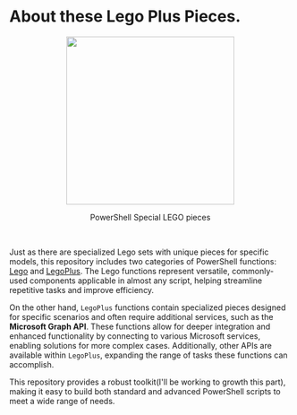 # About these Lego Plus Pieces.

<p align="center">
<img src="https://github.com/user-attachments/assets/4f4ebb92-f2e2-4561-9ca0-6203e1751f76" width="300"></p>
<p align="center">PowerShell Special LEGO pieces</p>
<br>

Just as there are specialized Lego sets with unique pieces for specific models, this repository includes two categories of PowerShell functions: [Lego](/Lego/HOWTO.md) and [LegoPlus](/LegoPlus/AboutLegoPlus.md). The Lego functions represent versatile, commonly-used components applicable in almost any script, helping streamline repetitive tasks and improve efficiency.

On the other hand, `LegoPlus` functions contain specialized pieces designed for specific scenarios and often require additional services, such as the **Microsoft Graph API**. These functions allow for deeper integration and enhanced functionality by connecting to various Microsoft services, enabling solutions for more complex cases. Additionally, other APIs are available within `LegoPlus`, expanding the range of tasks these functions can accomplish.

This repository provides a robust toolkit(I'll be working to growth this part), making it easy to build both standard and advanced PowerShell scripts to meet a wide range of needs.
<br><br>
